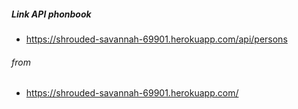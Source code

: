 ##### Link API phonbook

- https://shrouded-savannah-69901.herokuapp.com/api/persons

###### from 

- https://shrouded-savannah-69901.herokuapp.com/

